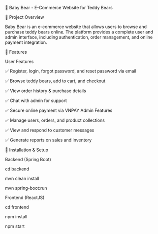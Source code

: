 🧸 Baby Bear - E-Commerce Website for Teddy Bears


📌 Project Overview

Baby Bear is an e-commerce website that allows users to browse and purchase teddy bears online. The platform provides a complete user and admin interface, including authentication, order management, and online payment integration.


🚀 Features

User Features

✅ Register, login, forgot password, and reset password via email

✅ Browse teddy bears, add to cart, and checkout

✅ View order history & purchase details

✅ Chat with admin for support

✅ Secure online payment via VNPAY
Admin Features

✅ Manage users, orders, and product collections

✅ View and respond to customer messages

✅ Generate reports on sales and inventory


🔧 Installation & Setup

Backend (Spring Boot)

cd backend

mvn clean install

mvn spring-boot:run


Frontend (ReactJS)

cd frontend

npm install

npm start
